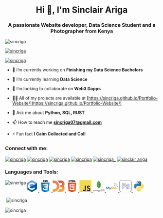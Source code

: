 <h1 align="center">Hi 👋, I'm Sinclair Ariga</h1>
<h3 align="center">A passionate Website developer, Data Science Student and a Photographer from Kenya</h3>

<p align="left"> <img src="https://komarev.com/ghpvc/?username=sincriga&label=Profile%20views&color=0e75b6&style=flat" alt="sincriga" /> </p>

<p align="left"> <a href="https://github.com/ryo-ma/github-profile-trophy"><img src="https://github-profile-trophy.vercel.app/?username=sincriga" alt="sincriga" /></a> </p>

<p align="left"> <a href="https://twitter.com/sincriga" target="blank"><img src="https://img.shields.io/twitter/follow/sincriga?logo=twitter&style=for-the-badge" alt="sincriga" /></a> </p>

- 🔭 I’m currently working on **Finishing my Data Science Bachelors**

- 🌱 I’m currently learning **Data Science**

- 👯 I’m looking to collaborate on **Web3 Dapps**

- 👨‍💻 All of my projects are available at [https://sincriga.github.io/Portfolio-Website/](https://sincriga.github.io/Portfolio-Website/)

- 💬 Ask me about **Python, SQL, RUST**

- 📫 How to reach me **sincriga07@gmail.com**

- ⚡ Fun fact **I Calm Collected and Coll**

<h3 align="left">Connect with me:</h3>
<p align="left">
<a href="https://twitter.com/sincriga" target="blank"><img align="center" src="https://raw.githubusercontent.com/rahuldkjain/github-profile-readme-generator/master/src/images/icons/Social/twitter.svg" alt="sincriga" height="30" width="40" /></a>
<a href="https://linkedin.com/in/sincriga" target="blank"><img align="center" src="https://raw.githubusercontent.com/rahuldkjain/github-profile-readme-generator/master/src/images/icons/Social/linked-in-alt.svg" alt="sincriga" height="30" width="40" /></a>
<a href="https://kaggle.com/sincriga" target="blank"><img align="center" src="https://raw.githubusercontent.com/rahuldkjain/github-profile-readme-generator/master/src/images/icons/Social/kaggle.svg" alt="sincriga" height="30" width="40" /></a>
<a href="https://fb.com/sincriga" target="blank"><img align="center" src="https://raw.githubusercontent.com/rahuldkjain/github-profile-readme-generator/master/src/images/icons/Social/facebook.svg" alt="sincriga" height="30" width="40" /></a>
<a href="https://instagram.com/sincriga_" target="blank"><img align="center" src="https://raw.githubusercontent.com/rahuldkjain/github-profile-readme-generator/master/src/images/icons/Social/instagram.svg" alt="sincriga_" height="30" width="40" /></a>
<a href="https://www.youtube.com/c/sinclair ariga" target="blank"><img align="center" src="https://raw.githubusercontent.com/rahuldkjain/github-profile-readme-generator/master/src/images/icons/Social/youtube.svg" alt="sinclair ariga" height="30" width="40" /></a>
</p>

<h3 align="left">Languages and Tools:</h3>
<p align="left"> <a href="https://www.cprogramming.com/" target="_blank" rel="noreferrer"> <img src="https://raw.githubusercontent.com/devicons/devicon/master/icons/c/c-original.svg" alt="c" width="40" height="40"/> </a> <a href="https://www.w3schools.com/css/" target="_blank" rel="noreferrer"> <img src="https://raw.githubusercontent.com/devicons/devicon/master/icons/css3/css3-original-wordmark.svg" alt="css3" width="40" height="40"/> </a> <a href="https://d3js.org/" target="_blank" rel="noreferrer"> <img src="https://raw.githubusercontent.com/devicons/devicon/master/icons/d3js/d3js-original.svg" alt="d3js" width="40" height="40"/> </a> <a href="https://www.w3.org/html/" target="_blank" rel="noreferrer"> <img src="https://raw.githubusercontent.com/devicons/devicon/master/icons/html5/html5-original-wordmark.svg" alt="html5" width="40" height="40"/> </a> <a href="https://developer.mozilla.org/en-US/docs/Web/JavaScript" target="_blank" rel="noreferrer"> <img src="https://raw.githubusercontent.com/devicons/devicon/master/icons/javascript/javascript-original.svg" alt="javascript" width="40" height="40"/> </a> <a href="https://www.mongodb.com/" target="_blank" rel="noreferrer"> <img src="https://raw.githubusercontent.com/devicons/devicon/master/icons/mongodb/mongodb-original-wordmark.svg" alt="mongodb" width="40" height="40"/> </a> <a href="https://www.mysql.com/" target="_blank" rel="noreferrer"> <img src="https://raw.githubusercontent.com/devicons/devicon/master/icons/mysql/mysql-original-wordmark.svg" alt="mysql" width="40" height="40"/> </a> <a href="https://www.photoshop.com/en" target="_blank" rel="noreferrer"> <img src="https://raw.githubusercontent.com/devicons/devicon/master/icons/photoshop/photoshop-line.svg" alt="photoshop" width="40" height="40"/> </a> <a href="https://www.python.org" target="_blank" rel="noreferrer"> <img src="https://raw.githubusercontent.com/devicons/devicon/master/icons/python/python-original.svg" alt="python" width="40" height="40"/> </a> <a icons/rust/rust-original.svg

<p><img align="left" src="https://github-readme-stats.vercel.app/api/top-langs?username=sincriga&show_icons=true&locale=en&layout=compact" alt="sincriga" /></p>

<p>&nbsp;<img align="center" src="https://github-readme-stats.vercel.app/api?username=sincriga&show_icons=true&locale=en" alt="sincriga" /></p>

<p><img align="center" src="https://github-readme-streak-stats.herokuapp.com/?user=sincriga&" alt="sincriga" /></p>
